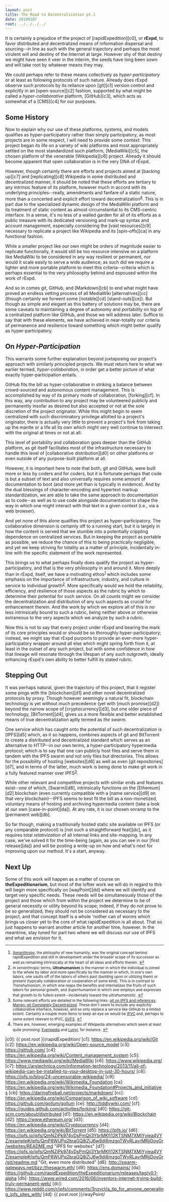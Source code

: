 ```yaml
---
layout: post
title: The Road to Decentralization pt.1
date: 20180107
root: ../../../../
---
```


It is certainly a prejudice of the project of [rapidExpedition][c0], or **rExpd**, to favor distributed and decentralized means of information dispersal and sourcing--in line as such with the general trajectory and perhaps the most virulent *will* and destiny of the Internet at large.  However shy of that destiny we might have seen it veer in the interim, the seeds have long been sown and will take root by whatever means they may.

We could perhaps refer to these means collectively as *hyper-participatory* or at least as following protocols of such nature.  Already does rExpd observe such protocols by its reliance upon [git][c1] version control and explicitly in an [open-source][c2] fashion, supported by what might be called a *hyper-collaborative* platform, [GitHub][c3], which acts as somewhat of a [CMS][c4] for our purposes.

## Some History

Now to explain why our use of these platforms, systems, and models qualifies as hyper-participatory rather than simply participatory, as most projects are in some respect, I will need to provide some context:  This project began its life on a variety of wiki platforms and most appropriately settled on the most standardized such platform, [MediaWiki][c5], the chosen platform of the venerable [Wikipedia][c6] project.  Already it should become apparent that open collaboration is in the very DNA of rExpd.

However, though certainly there are efforts and projects aimed at [backing up][c7] and [replicating][c8] Wikipedia in some distributed and decentralized manner, it should be noted that these efforts are tertiary to any intrinsic feature of its platform, however much in accord with its underlying principles--really, amendments and fanfare of a static nature, more than a concerted and explicit effort toward decentralization<sup id="a3">[4](#e3)</sup>.  This is in part due to the specialized dynamic design of the MediaWiki platform and its treatment of static content as almost circumstantial to its CMS-centric interface.  In a sense, it's no less of a walled garden for all of its efforts as a public treasure with its dedicated versioning and mark-up syntax and account management, especially considering the [vast resources][c9] necessary to replicate a project like Wikipedia and its [spin-offs][ca] in any functional fashion.

While a smaller project like our own might be orders of magnitude easier to replicate functionally, it would still be too resource intensive on a platform like MediaWiki to be considered in any way resilient or permanent, nor would it scale easily to serve a wide audience; as such did we require a lighter and more portable platform to meet this criteria--criteria which is perhaps essential to the very philosophy behind and espoused within the work of rExpd.

And so in comes git, GitHub, and [Markdown][cb] to end what might have proved an endless vetting process of all MediaWiki [alternatives][cc] (though certainly we forwent some [notable][cd] [stand-outs][ce]).  But though as simple and elegant as this battery of solutions may be, there are some caveats to maintaining a degree of autonomy and portability on top of a centralized platform like GitHub, and those we will address later.  Suffice to say that with these elements, we have achieved in near-totality our criteria of permanence and resilience toward something which might better qualify as hyper-participatory.

## On *Hyper-Participation*

This warrants some further explanation beyond juxtaposing our project's approach with similarly principled projects.  We must return here to what we earlier termed, *hyper-collaboration*, in order get a better picture of what exactly hyper-participation entails.

GitHub fits the bill as hyper-collaborative in striking a balance between crowd-sourced and autonomous content management.  This is accomplished by way of its primary mode of collaboration, [forking][cf].  In this way, any contribution to any project may be volunteered publicly and permanently insofar as desired but also accepted or not at the sole discretion of the project originator.  While this might begin to seem centralized with such discriminatory privilege allotted to a project's originator, there is actually very little to prevent a project's fork from taking up the mantle or a life all its own which might very well continue to intersect with the original at times or not at all.

This level of portability and collaboration goes deeper than the GitHub platform, as git itself facilitates most of the infrastructure necessary to handle this level of [collaborative distribution][d0] on other platforms or even outside of any purpose-built platform at all.

However, it is important here to note that both, git and GitHub, were built more or less by coders and for coders, but it is fortunate perhaps that code is but a subset of text and also universally requires some amount of documentation to boot (and more yet than is typically in evidence).  And by the dual blessings of character-encoding and hypertext markup standardization, we are able to take the same approach to documentation as to code--as well as to use code alongside documentation to shape the way in which one might interact with that text in a given context (i.e., via a web browser).

And yet none of this alone qualifies this project as hyper-participatory.  The collaborative dimension is certainly off to a running start, but it is largely in how the content is served that we stumble into a potentially crippling dependence on centralized services.  But in keeping the project as portable as possible, we reduce the chance of this to being practically negligible, and yet we keep striving for totality as a matter of principle, incidentally in-line with the specific statement of the work represented.

This brings us to what perhaps finally does qualify the project as hyper-participatory, and that is the very philosophy in and around it.  More deeply than in rExpd, itself, we have a motivating ethos<sup id="a0">[1](#e0)</sup> which includes some emphasis on the importance of infrastructure, industry, and culture in service to individual growth<sup id="a2">[2](#e2)</sup>.  More specifically would we hold the reliability, efficiency, and resilience of those aspects as the rubric by which to determine their potential for such service.  On all counts might we consider the decentralization and distribution of any such aspects as crucial for enhancement therein.  And the work by which we explore all of this is no less intrinsically bound to such a rubric, being neither above or otherwise extraneous to the very aspects which we analyze by such a rubric.

Now this is not to say that every project under rExpd and bearing the mark of its core principles would or should be so thoroughly hyper-participatory; instead, we might say that rExpd purports to provide an ever-more hyper-participatory wrapper around all else which might spring forth from it, at least in the outset of any such project, but with some confidence in how that lineage will resonate through the lifespan of any such outgrowth, ideally enhancing rExpd's own ability to better fulfill its stated rubric.

## Stepping Out

It was perhaps natural, given the trajectory of this project, that it register some pings with the [blockchain][d1] and other novel decentralized protocols by proxy.  Though however seemingly a natural fit, blockchain technology is yet without much precedence (yet with [much promise][d2]) beyond the narrow scope of [cryptocurrency][d3], but one older piece of technology, [BitTorrent][d4], gives us a more flexible and better established means of true decentralization aptly termed as *the swarm*.

One service which has caught onto the potential of such decentralization is [IPFS][d5] which, as it so happens, combines aspects of git and BitTorrent to create a distributed and decentralized standard which serves as an alternative to HTTP--in our own terms, a hyper-participatory hypermedia protocol; which is to say that one can publicly host files and serve them in tandem with the IPFS swarm and not only files but directories.  This allows for the possibility of hosting [websites][d6] as well as even [git repositories][d7], and in terms of the latter, much work is being done to make git work in a fully featured manner over IPFS<sup id="a1">[3](#e1)</sup>.

While other relevant and competitive projects with similar ends and features exist--one of which, [Swarm][d8], intrinsically functions on the [Ethereum][d2] blockchain (even currently compatible with a [name service][d9] on that very blockchain)--IPFS seems to best fit the bill as a non-monetized, voluntary means of hosting and archiving hypermedia content (take a look at our own [case-in-point][da]).  At any rate, it is our chosen onramp to the [permanent web][db].

So far though, making a traditionally hosted static site available on IPFS (or any comparable protocol) is [not such a straightforward feat][dc], as it requires total *relativization* of all internal links and site-mapping.  In any case, we've solved it for the time-being (again, as you can see in our [first release][da]) and will be posting a write-up on how and what's next for improving upon our method.  It's a start, anyway.

## Next Up

Some of this work will happen as a matter of course on **theExpeditionarium**, but most of the loftier work we will do in regard to this will begin more specifically on [wayPoint][dd] where we will identify and target very specific needs.  These needs will be simultaneously those of the project and those which from within the project we determine to be of general necessity or utility beyond its scope; indeed, if they do not prove to be so generalized, they should not be considered as necessary to the project, and that concept itself is a whole 'nother can of worms which brings us closer yet to the core of what rapidExpedition is all about.  That so just happens to warrant another article for another time, however.  In the meantime, stay tuned for part two where we will discuss our use of IPFS and what we envision for it.


---

 1. <small id="e0"> [Xenanthropy](http://www.xenanthropy.com/), the philsophy of new humanity, was the original concept behind rapidExpedition and still in development under the broader scope of its successor as well as remaining intrinsically at the heart of all ideas and efforts therein.</small> [↩](#a0)
 2. <small id="e2"> In *xenanthropic* terms, **Ultrahumanism** is the manner in which the individual is joined to the whole by labor and more specifically by the manner in which, in one's own labors, one vaults off of the labors of others past (building upon or utilizing them) or present (typically collaboration or cooperation of some kind).  This is in contrast to *Transhumanism*, in which one reaps the benefits and internalizes the fruits of such labors for personal growth, and *Superhumanism* in which one employs and expresses that growth to its fullest extent--incidentally toward the *ultrahumanistic*.</small> [↩](#a0)
 3. <small id="e1"> Some relevant efforts are detailed in the following links: [git on IPFS and references](https://discuss.ipfs.io/t/git-on-ipfs-links-and-references/730), [Mango: git Completely Decentralized](https://medium.com/@alexberegszaszi/mango-git-completely-decentralised-7aef8bcbcfe6).  These don't seem to include any explicitly collaborative interface, however, and so only replace a service like GitHub to a limited extent.  Certainly a couple more items to keep an eye on would be [IPVC](https://gist.github.com/flyingzumwalt/a6821e843366d606aeb1ba53525b8669) and, perhaps to some extent relevant to IPVC, [GVFS](http://www.gvfs.io/).</small> [↩](#a1)
 4. <small id="e3"> There are, however, emerging examples of Wikipedia alternatives which seem at least quite promising:  [Everipedia](https://qz.com/1151073/wikipedias-cofounder-on-how-hes-creating-a-bigger-better-rival-on-the-blockchain/) and [Lunyr](https://lunyr.com), for instance.</small> [↩](#a3) 

[c0]: {{ post.root }}/rapidExpedition/
[c1]: https://en.wikipedia.org/wiki/Git
[c2]: https://en.wikipedia.org/wiki/Open-source_model
[c3]: https://github.com/
[c4]: https://en.wikipedia.org/wiki/Content_management_system
[c5]: https://www.mediawiki.org/wiki/MediaWiki
[c6]: https://www.wikipedia.org/
[c7]: https://arstechnica.com/information-technology/2013/11/all-of-wikipedia-can-be-installed-to-your-desktop-in-just-30-hours/
[c8]: https://ipfs.io/blog/24-uncensorable-wikipedia/
[c9]: https://en.wikipedia.org/wiki/Wikimedia_Foundation
[ca]: https://en.wikipedia.org/wiki/Wikimedia_Foundation#Projects_and_initiatives
[cb]: https://daringfireball.net/projects/markdown/
[cc]: https://en.wikipedia.org/wiki/Comparison_of_wiki_software
[cd]: https://github.com/gollum/gollum
[ce]: http://tiddlywiki.com/
[cf]: https://guides.github.com/activities/forking/
[d0]: https://git-scm.com/about/distributed
[d1]: https://en.wikipedia.org/wiki/Blockchain
[d2]: https://www.ethereum.org/
[d3]: https://en.wikipedia.org/wiki/Cryptocurrency
[d4]: https://en.wikipedia.org/wiki/BitTorrent
[d5]: https://ipfs.io/
[d6]: https://ipfs.io/ipfs/QmNZiPk974vDsPmQii3YbrMKfi12KTSNM7XMiYyiea4VYZ/example#/ipfs/QmP8WUPq2braGQ8iZjJ6w9di6mzgoTWyRLayrMRjjDoyGr/websites/README.md "IPFS for websites"
[d7]: https://ipfs.io/ipfs/QmNZiPk974vDsPmQii3YbrMKfi12KTSNM7XMiYyiea4VYZ/example#/ipfs/QmP8WUPq2braGQ8iZjJ6w9di6mzgoTWyRLayrMRjjDoyGr/git/readme.md "Git, even more distributed"
[d8]: http://swarm-gateways.net/bzz:/theswarm.eth/
[d9]: https://ens.domains/
[da]: https://github.com/rapidExpedition/theExpeditionarium/releases/tag/v0.1-alpha
[db]: https://www.wired.com/2016/06/inventors-internet-trying-build-truly-permanent-web/
[dc]: https://www.reddit.com/r/ipfs/comments/3nzvct/a_tip_for_anyone_generating_ipfs_sites_with/
[dd]: {{ post.root }}/wayPoint/

<!-- #DONE: need to review these revisions in order to post +blogPost gh:9 id:19
-->
